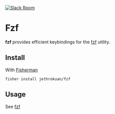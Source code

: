 [![Slack Room][slack-badge]][slack-link]

# Fzf

**fzf** provides efficient keybindings for the [fzf](https://github.com/junegunn/fzf) utility.

## Install

With [Fisherman]

```
fisher install jethrokuan/fzf
```

## Usage
See [fzf](https://github.com/junegunn/fzf) 

[slack-link]: https://fisherman-wharf.herokuapp.com/
[slack-badge]: https://img.shields.io/badge/slack-join%20the%20chat-00B9FF.svg?style=flat-square
[Fisherman]: https://github.com/fisherman/fisherman
